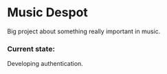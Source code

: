 # Music Despot

Big project about something really important in music.

### Current state:

Developing authentication.
